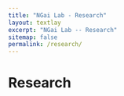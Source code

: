 ```yaml
---
title: "NGai Lab - Research"
layout: textlay
excerpt: "NGai Lab -- Research"
sitemap: false
permalink: /research/
---
```


# Research
